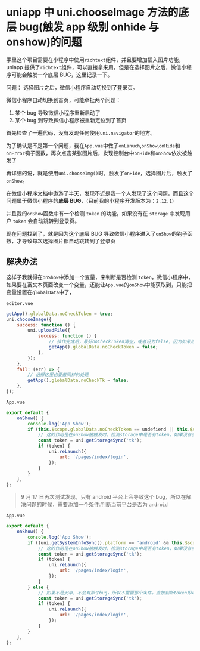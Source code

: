 <!-- Date: 2020-08-18 13:38 -->

# uniapp 中 uni.chooseImage 方法的底层 bug(触发 app 级别 onhide 与 onshow)的问题

手里这个项目需要在小程序中使用`richtext`组件，并且要增加插入图片功能，uniapp 提供了`richtext`组件，可以直接拿来用，但是在选择图片之后，微信小程序可能会触发一个底层 BUG，这里记录一下。

问题： 选择图片之后，微信小程序自动切换到了登录页。

微信小程序自动切换到首页，可能牵扯两个问题：

1. 某个 bug 导致微信小程序重新启动了
2. 某个 bug 到导致微信小程序被重新定位到了首页

首先检查了一遍代码，没有发现任何使用`uni.navigator`的地方。

为了确认是不是第一个问题，我在`App.vue`中做了`onLanuch`,`onShow`,`onHide`和`onError`钩子函数，再次点击某张图片后，发现控制台中`onHide`和`onShow`依次被触发了

再详细的说，就是使用`uni.chooseImg()`时，触发了`onHide`，选择图片后，触发了`onShow`。

在微信小程序文档中遨游了半天，发现不近是我一个人发现了这个问题，而且这个问题属于微信小程序的**底层 BUG**，(目前我的小程序开发版本为：`2.12.1`)

并且我的`onShow`函数中有一个检测 `token` 的功能，如果没有在 `storage` 中发现用户 `token` 会自动跳转到登录页。

现在问题找到了，就是因为这个底层 BUG 导致微信小程序进入了`onShow`的钩子函数，才导致每次选择图片都自动跳转到了登录页

## 解决办法

这样子我就得在`onShow`中添加一个变量，来判断是否检测 `token`，微信小程序中，如果要在富文本页面改变一个变量，还能让`App.vue`的`onShow`中能获取到，只能把变量设置在`globalData`中了，

`editor.vue`

```js
getApp().globalData.noCheckToken = true;
uni.chooseImage({
    success: function () {
        uni.uploadFile({
            success: function () {
                // 操作完成后，最好noCheckToken清空，或者设为false，因为如果用户关闭了当前小程序，再重新进入时，还会触发`onShow`,此时可能需要再次检测token
                getApp().globalData.noCheckToken = false;
            },
        });
    },
    fail: (err) => {
        // 记得这里也要做同样的处理
        getApp().globalData.noCheckTk = false;
    },
});
```

`App.vue`

```js
export default {
    onShow() {
        console.log('App Show');
        if (this.$scope.globalData.noCheckToken == undefiend || this.$scope.globalData.noCheckToken == false) {
            // 这的作用是在onShow被触发时，检测storage中是否有token，如果没有会跳转到登录页
            const token = uni.getStorageSync('tk');
            if (token) {
                uni.reLaunch({
                    url: '/pages/index/login',
                });
            }
        }
    },
};
```

> 9 月 17 日再次测试发现，只有 android 平台上会导致这个 bug，所以在解决问题的时候，需要添加一个条件:判断当前平台是否为 `android`

`App.vue`

```js
export default {
    onShow() {
        console.log('App Show');
        if ((uni.getSystemInfoSync().platform == 'android' && this.$scope.globalData.noCheckToken == undefiend) || this.$scope.globalData.noCheckToken == false) {
            // 这的作用是在onShow被触发时，检测storage中是否有token，如果没有会跳转到登录页
            const token = uni.getStorageSync('tk');
            if (token) {
                uni.reLaunch({
                    url: '/pages/index/login',
                });
            }
        } else {
            // 如果不是安卓，不会有那个bug，所以不需要那个条件，直接判断token即可
            const token = uni.getStorageSync('tk');
            if (token) {
                uni.reLaunch({
                    url: '/pages/index/login',
                });
            }
        }
    },
};
```
